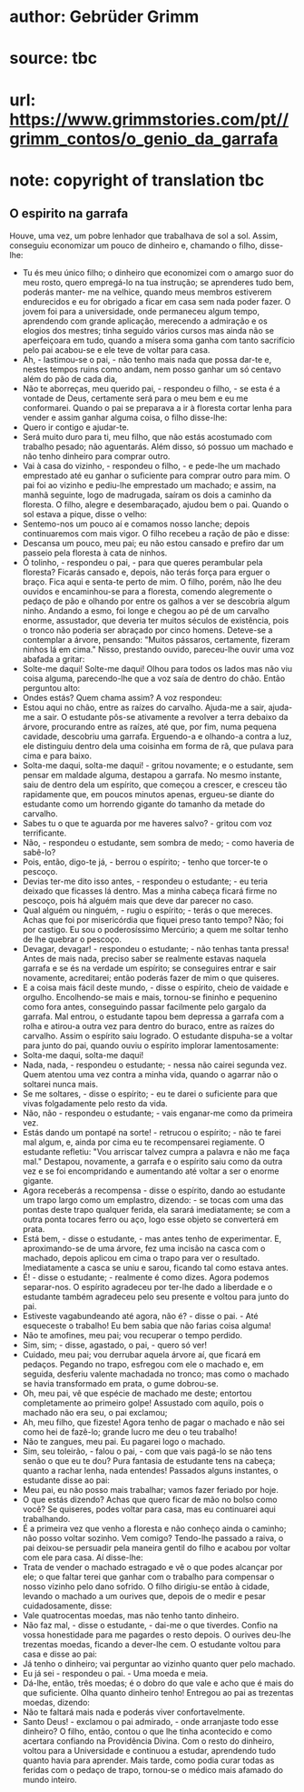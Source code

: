 # author: Gebrüder Grimm
# source: tbc
# url: https://www.grimmstories.com/pt//grimm_contos/o_genio_da_garrafa
# note: copyright of translation tbc

## O espirito na garrafa 

Houve, uma vez, um pobre lenhador que trabalhava de sol a sol. Assim,
conseguiu economizar um pouco de dinheiro e, chamando o filho,
disse-lhe:
- Tu és meu único filho; o dinheiro que economizei com o amargo suor do
meu rosto, quero empregá-lo na tua instrução; se aprenderes tudo bem,
poderás manter- me na velhice, quando meus membros estiverem endurecidos
e eu for obrigado a ficar em casa sem nada poder fazer.
O jovem foi para a universidade, onde permaneceu algum tempo, aprendendo
com grande aplicação, merecendo a admiração e os elogios dos mestres;
tinha seguido vários cursos mas ainda não se aperfeiçoara em tudo,
quando a mísera soma ganha com tanto sacrifício pelo pai acabou-se e ele
teve de voltar para casa.
- Ah, - lastimou-se o pai, - não tenho mais nada que possa dar-te e,
nestes tempos ruins como andam, nem posso ganhar um só centavo além do
pão de cada dia,
- Não te aborreças, meu querido pai, - respondeu o filho, - se esta é a
vontade de Deus, certamente será para o meu bem e eu me conformarei.
Quando o pai se preparava a ir à floresta cortar lenha para vender e
assim ganhar alguma coisa, o filho disse-lhe:
- Quero ir contigo e ajudar-te.
- Será muito duro para ti, meu filho, que não estás acostumado com
trabalho pesado; não aguentarás. Além disso, só possuo um machado e não
tenho dinheiro para comprar outro.
- Vai à casa do vizinho, - respondeu o filho, - e pede-lhe um machado
emprestado até eu ganhar o suficiente para comprar outro para mim.
O pai foi ao vizinho e pediu-lhe emprestado um machado; e assim, na
manhã seguinte, logo de madrugada, saíram os dois a caminho da floresta.
O filho, alegre e desembaraçado, ajudou bem o pai. Quando o sol estava a
pique, disse o velho:
- Sentemo-nos um pouco aí e comamos nosso lanche; depois continuaremos
com mais vigor.
O filho recebeu a ração de pão e disse:
- Descansa um pouco, meu pai; eu não estou cansado e prefiro dar um
passeio pela floresta à cata de ninhos.
- Ó tolinho, - respondeu o pai, - para que queres perambular pela
floresta? Ficarás cansado e, depois, não terás força para erguer o
braço. Fica aqui e senta-te perto de mim.
O filho, porém, não lhe deu ouvidos e encaminhou-se para a floresta,
comendo alegremente o pedaço de pão e olhando por entre os galhos a ver
se descobria algum ninho. Andando a esmo, foi longe e chegou ao pé de um
carvalho enorme, assustador, que deveria ter muitos séculos de
existência, pois o tronco não poderia ser abraçado por cinco homens.
Deteve-se a contemplar a árvore, pensando: "Muitos pássaros,
certamente, fizeram ninhos lá em cima." Nisso, prestando ouvido,
pareceu-lhe ouvir uma voz abafada a gritar:
- Solte-me daqui! Solte-me daqui!
Olhou para todos os lados mas não viu coisa alguma, parecendo-lhe que a
voz saía de dentro do chão. Então perguntou alto:
- Ondes estás? Quem chama assim?
A voz respondeu:
- Estou aqui no chão, entre as raízes do carvalho. Ajuda-me a sair,
ajuda-me a sair.
O estudante pôs-se ativamente a revolver a terra debaixo da árvore,
procurando entre as raízes, até que, por fim, numa pequena cavidade,
descobriu uma garrafa. Erguendo-a e olhando-a contra a luz, ele
distinguiu dentro dela uma coisinha em forma de rã, que pulava para cima
e para baixo.
- Solta-me daqui, solta-me daqui! - gritou novamente; e o estudante, sem
pensar em maldade alguma, destapou a garrafa.
No mesmo instante, saiu de dentro dela um espírito, que começou a
crescer, e cresceu tão rapidamente que, em poucos minutos apenas,
ergueu-se diante do estudante como um horrendo gigante do tamanho da
metade do carvalho.
- Sabes tu o que te aguarda por me haveres salvo? - gritou com voz
terrificante.
- Não, - respondeu o estudante, sem sombra de medo; - como haveria de
sabê-lo?
- Pois, então, digo-te já, - berrou o espírito; - tenho que torcer-te o
pescoço.
- Devias ter-me dito isso antes, - respondeu o estudante; - eu teria
deixado que ficasses lá dentro. Mas a minha cabeça ficará firme no
pescoço, pois há alguém mais que deve dar parecer no caso.
- Qual alguém ou ninguém, - rugiu o espírito; - terás o que mereces.
Achas que foi por misericórdia que fiquei preso tanto tempo? Não; foi
por castigo. Eu sou o poderosíssimo Mercúrio; a quem me soltar tenho de
lhe quebrar o pescoço.
- Devagar, devagar! - respondeu o estudante; - não tenhas tanta pressa!
Antes de mais nada, preciso saber se realmente estavas naquela garrafa e
se és na verdade um espírito; se conseguires entrar e sair novamente,
acreditarei; então poderás fazer de mim o que quiseres.
- E a coisa mais fácil deste mundo, - disse o espírito, cheio de vaidade
e orgulho.
Encolhendo-se mais e mais, tornou-se fininho e pequenino como fora
antes, conseguindo passar facilmente pelo gargalo da garrafa. Mal
entrou, o estudante tapou bem depressa a garrafa com a rolha e atirou-a
outra vez para dentro do buraco, entre as raízes do carvalho. Assim o
espírito saiu logrado.
O estudante dispuha-se a voltar para junto do pai, quando ouviu o
espírito implorar lamentosamente:
- Solta-me daqui, solta-me daqui!
- Nada, nada, - respondeu o estudante; - nessa não cairei segunda vez.
Quem atentou uma vez contra a minha vida, quando o agarrar não o
soltarei nunca mais.
- Se me soltares, - disse o espírito; - eu te darei o suficiente para
que vivas folgadamente pelo resto da vida.
- Não, não - respondeu o estudante; - vais enganar-me como da primeira
vez.
- Estás dando um pontapé na sorte! - retrucou o espírito; - não te farei
mal algum, e, ainda por cima eu te recompensarei regiamente.
O estudante refletiu: "Vou arriscar talvez cumpra a palavra e não me
faça mal." Destapou, novamente, a garrafa e o espírito saiu como da
outra vez e se foi encompridando e aumentando até voltar a ser o enorme
gigante.
- Agora receberás a recompensa - disse o espírito, dando ao estudante um
trapo largo como um emplastro, dizendo: - se tocas com uma das pontas
deste trapo qualquer ferida, ela sarará imediatamente; se com a outra
ponta tocares ferro ou aço, logo esse objeto se converterá em prata.
- Está bem, - disse o estudante, - mas antes tenho de experimentar.
E, aproximando-se de uma árvore, fez uma incisão na casca com o machado,
depois aplicou em cima o trapo para ver o resultado. Imediatamente a
casca se uniu e sarou, ficando tal como estava antes.
- É! - disse o estudante; - realmente é como dizes. Agora podemos
separar-nos.
O espírito agradeceu por ter-lhe dado a liberdade e o estudante também
agradeceu pelo seu presente e voltou para junto do pai.
- Estiveste vagabundeando até agora, não é? - disse o pai. - Até
esqueceste o trabalho! Eu bem sabia que não farias coisa alguma!
- Não te amofines, meu pai; vou recuperar o tempo perdido.
- Sim, sim; - disse, agastado, o pai, - quero só ver!
- Cuidado, meu pai; vou derrubar aquela árvore aí, que ficará em
pedaços.
Pegando no trapo, esfregou com ele o machado e, em seguida, desferiu
valente machadada no tronco; mas como o machado se havia transformado em
prata, o gume dobrou-se.
- Oh, meu pai, vê que espécie de machado me deste; entortou
completamente ao primeiro golpe!
Assustado com aquilo, pois o machado não era seu, o pai exclamou;
- Ah, meu filho, que fizeste! Agora tenho de pagar o machado e não sei
como hei de fazê-lo; grande lucro me deu o teu trabalho!
- Não te zangues, meu pai. Eu pagarei logo o machado.
- Sim, seu toleirão, - falou o pai, - com que vais pagá-lo se não tens
senão o que eu te dou? Pura fantasia de estudante tens na cabeça; quanto
a rachar lenha, nada entendes!
Passados alguns instantes, o estudante disse ao pai:
- Meu pai, eu não posso mais trabalhar; vamos fazer feriado por hoje.
- O que estás dizendo? Achas que quero ficar de mão no bolso como você?
Se quiseres, podes voltar para casa, mas eu continuarei aqui
trabalhando.
- É a primeira vez que venho a floresta e não conheço ainda o caminho;
não posso voltar sozinho. Vem comigo?
Tendo-lhe passado a raiva, o pai deixou-se persuadir pela maneira gentil
do filho e acabou por voltar com ele para casa. Aí disse-lhe:
- Trata de vender o machado estragado e vê o que podes alcançar por ele;
o que faltar terei que ganhar com o trabalho para compensar o nosso
vizinho pelo dano sofrido.
O filho dirigiu-se então à cidade, levando o machado a um ourives que,
depois de o medir e pesar cuidadosamente, disse:
- Vale quatrocentas moedas, mas não tenho tanto dinheiro.
- Não faz mal, - disse o estudante, - dai-me o que tiverdes. Confio na
vossa honestidade para me pagardes o resto depois.
O ourives deu-lhe trezentas moedas, ficando a dever-lhe cem. O estudante
voltou para casa e disse ao pai:
- Já tenho o dinheiro; vai perguntar ao vizinho quanto quer pelo
machado.
- Eu já sei - respondeu o pai. - Uma moeda e meia.
- Dá-lhe, então, três moedas; é o dobro do que vale e acho que é mais do
que suficiente. Olha quanto dinheiro tenho!
Entregou ao pai as trezentas moedas, dizendo:
- Não te faltará mais nada e poderás viver confortavelmente.
- Santo Deus! - exclamou o pai admirado, - onde arranjaste todo esse
dinheiro?
O filho, então, contou o que lhe tinha acontecido e como acertara
confiando na Providência Divina.
Com o resto do dinheiro, voltou para a Universidade e continuou a
estudar, aprendendo tudo quanto havia para aprender. Mais tarde, como
podia curar todas as feridas com o pedaço de trapo, tornou-se o médico
mais afamado do mundo inteiro.
